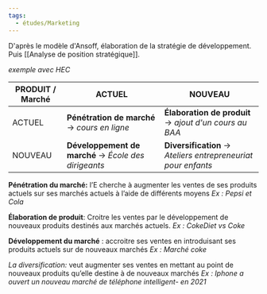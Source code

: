 ```yaml
---
tags:
  - études/Marketing
---
```

D'après le modèle d'Ansoff, élaboration de la stratégie de développement. Puis [[Analyse de position stratégique]].

*exemple avec HEC*

| PRODUIT / Marché | ACTUEL                                                | NOUVEAU                                                        |
| ---------------- | ----------------------------------------------------- | -------------------------------------------------------------- |
| ACTUEL           | **Pénétration de marché** -> *cours en ligne*         | **Élaboration de produit** -> *ajout d'un cours au BAA*        |
| NOUVEAU          | **Développement de marché** -> *École des dirigeants* | **Diversification** -> *Ateliers entrepreneuriat pour enfants* |

**Pénétration du marché:** l’E cherche à augmenter les ventes de ses produits actuels sur ses marchés actuels à l’aide de différents moyens
*Ex : Pepsi et Cola*


**Élaboration de produit**: Croitre les ventes par le développement de nouveaux produits destinés aux marchés actuels. *Ex : CokeDiet vs Coke* 


**Développement du marché** : accroitre ses ventes en introduisant ses produits actuels sur de nouveaux marchés *Ex : Marché coke*


*La diversification:* veut augmenter ses ventes en mettant au point de nouveaux produits qu’elle destine à de nouveaux marchés
*Ex : Iphone a ouvert un nouveau marché de téléphone intelligent- en 2021*